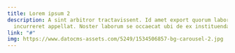 ```yaml
---
title: Lorem ipsum 2
description: A sint arbitror tractavissent. Id amet export quorum laborum hic se labore
  incurreret appellat. Noster laborum se occaecat ubi de ex instituendarum, a excepteur.
link: "#"
img: https://www.datocms-assets.com/5249/1534506857-bg-carousel-2.jpg
---
```



